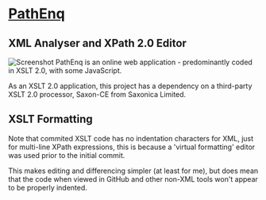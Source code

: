 [PathEnq](http://qutoric.com/xslt/pathenq) ===========================XML Analyser and XPath 2.0 Editor----------------------------------------![Screenshot](http://www.qutoric.com/xslt/pathenq-guide/docimg/enqtree.png)PathEnq is an online web application - predominantly coded in XSLT 2.0, with some JavaScript.As an XSLT 2.0 application, this project has a dependency on a third-party XSLT 2.0 processor, Saxon-CE from Saxonica Limited.XSLT Formatting------------------Note that commited XSLT code has no indentation characters for XML, just for multi-line XPath expressions, this is because a 'virtual formatting' editor was used prior to the initial commit.This makes editing and differencing simpler (at least for me), but does mean that the code when viewed in GitHub and other non-XML tools won't appear to be properly indented.